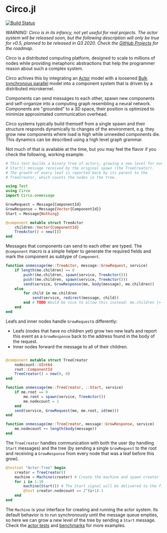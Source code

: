 # Circo.jl
[![Build Status](https://travis-ci.com/tisztamo/Circo.jl.svg?branch=master)](https://travis-ci.com/tisztamo/Circo.jl)

*WARNING: Circo is in its infancy, not yet useful for real projects. The actor system will be released soon, but the following description will only be true for v0.5, planned to be released in Q3 2020. Check the [GitHub Projects](https://github.com/tisztamo/Circo.jl/projects) for the roadmap.*

Circo is a distributed computing platform, designed to scale to millions of nodes while providing metaphoric abstractions that help the programmer reason about such a complex system.

Circo achives this by integrating an [Actor](https://en.wikipedia.org/wiki/Actor_model) model with a loosened [Bulk synchronous parallel](https://en.wikipedia.org/wiki/Bulk_synchronous_parallel) model into a component system that is driven by a distributed microkernel.

Components can send messages to each other, spawn new components and self-organize into a computing graph resembling a neural network. Components are "grounded" to a 3D space, their position is optimized to minimize approximated communication overhead.

Circo systems typically build themself from a single spawn and their structure responds dynamically to changes of the environment, e.g. they grow new components where load is high while unneeded components die. This dynamics can be described using a high level graph grammar.

Not much of that is available at the time, but you may feel the flavor if you check the following, working example:

```julia
# This test builds a binary tree of actors, growing a new level for every
# Start() message received by the original spawn (the TreeCreator).
# The growth of every leaf is reported back by its parent to the
# TreeCreator, which counts the nodes in the tree.

using Test
using Circo
import Circo.onmessage

GrowRequest = Message{ComponentId}
GrowResponse = Message{Vector{ComponentId}}
Start = Message{Nothing}

@component mutable struct TreeActor
    children::Vector{ComponentId}
    TreeActor() = new([])
end
```

Messages that components can send to each other are typed. The `@component` macro is a simple helper to generate the required fields and mark the component as subtype of `Component`.

```julia
function onmessage(me::TreeActor, message::GrowRequest, service)
    if length(me.children) == 0
        push!(me.children, spawn(service, TreeActor()))
        push!(me.children, spawn(service, TreeActor()))
        send(service, GrowResponse(me, body(message), me.children))
    else
        for child in me.children
            send(service, redirect(message, child)) 
        end # TODO Would be nice to allow this instead: me.children |> redirect(message) |> send(service))
    end
end
```

Leafs and inner nodes handle `GrowRequest`s differently:
- Leafs (nodes that have no children yet) grow two new leafs and report this event as a `GrowResponse` back to the address found in the body of the request.
- Inner nodes forward the message to all of their children.

```julia

@component mutable struct TreeCreator
    nodecount::UInt64
    root::ComponentId
    TreeCreator() = new(0, 0)
end

function onmessage(me::TreeCreator, ::Start, service)
    if me.root == 0
        me.root = spawn(service, TreeActor())
        me.nodecount = 1
    end
    send(service, GrowRequest(me, me.root, id(me)))
end

function onmessage(me::TreeCreator, message::GrowResponse, service)
    me.nodecount += length(body(message))
end
```

The `TreeCreator` handles communication with both the user (by handling `Start` messages) and the tree (by sending a single `GrowRequest` to the root and receiving a `GrowResponse` from every node that was a leaf before this grow).

```julia
@testset "Actor-Tree" begin
    creator = TreeCreator()
    machine = Machine(creator) # Create the machine and spawn creator
    for i in 1:10
        machine(Start()) # The Start signal will be delivered to the firstly spawned component
        @test creator.nodecount == 2^(i+1)-1
    end
end
```

The `Machine` is your interface for creating and running the actor system. Its default behavior is to run synchronously until the message queue empties, so here we can grow a new level of the tree by sending a `Start` message. Check the [actor tests](https://github.com/tisztamo/Circo.jl/blob/master/test/actor/) and [benchmarks](https://github.com/tisztamo/Circo.jl/tree/master/benchmark) for more examples.
